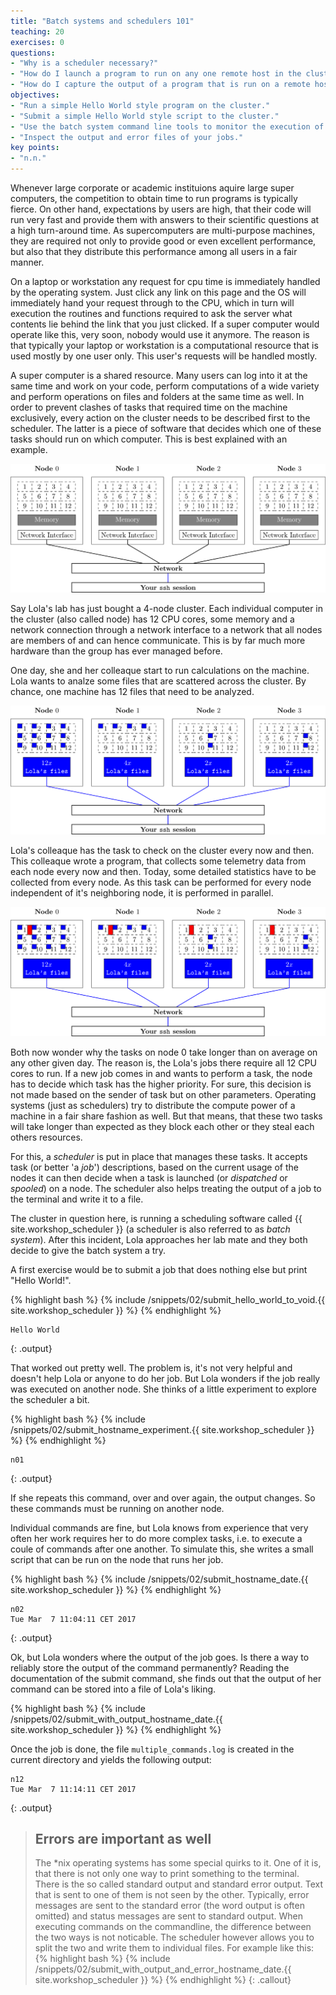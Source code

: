 ```yaml
---
title: "Batch systems and schedulers 101"
teaching: 20
exercises: 0
questions:
- "Why is a scheduler necessary?"
- "How do I launch a program to run on any one remote host in the cluster?"
- "How do I capture the output of a program that is run on a remote host?"
objectives:
- "Run a simple Hello World style program on the cluster."
- "Submit a simple Hello World style script to the cluster."
- "Use the batch system command line tools to monitor the execution of your job."
- "Inspect the output and error files of your jobs."
key points:
- "n.n."
---
```


Whenever large corporate or academic instituions aquire large super computers, the competition to obtain time to run programs is typically fierce. On other hand, expectations by users are high, that their code will run very fast and provide them with answers to their scientific questions at a high turn-around time. As supercomputers are multi-purpose machines, they are required not only to provide good or even excellent performance, but also that they distribute this performance among all users in a fair manner.

On a laptop or workstation any request for cpu time is immediately handled by the operating system. Just click any link on this page and the OS will immediately hand your request through to the CPU, which in turn will execution the routines and functions required to ask the server what contents lie behind the link that you just clicked. If a super computer would operate like this, very soon, nobody would use it anymore. The reason is that typically your laptop or workstation is a computational resource that is used mostly by one user only. This user's requests will be handled mostly. 

A super computer is a shared resource. Many users can log into it at the same time and work on your code, perform computations of a wide variety and perform operations on files and folders at the same time as well. In order to prevent clashes of tasks that required time on the machine exclusively, every action on the cluster needs to be described first to the scheduler. The latter is a piece of software that decides which one of these tasks should run on which computer. This is best explained with an example.

![Schematics of a 4-node cluster](../tikz/cluster_schematic.svg)

Say Lola's lab has just bought a 4-node cluster. Each individual computer in the cluster (also called node) has 12 CPU cores, some memory and a network connection through a network interface to a network that all nodes are members of and can hence communicate. This is by far much more hardware than the group has ever managed before. 

One day, she and her colleaque start to run calculations on the machine. Lola wants to analze some files that are scattered across the cluster. By chance, one machine has 12 files that need to be analyzed.

![Lola's jobs on the 4-node cluster](../tikz/cluster_schematic_lolas_jobs.svg)

Lola's colleaque has the task to check on the cluster every now and then. This colleaque wrote a program, that collects some telemetry data from each node every now and then. Today, some detailed statistics have to be collected from every node. As this task can be performed for every node independent of it's neighboring node, it is performed in parallel.

![Lola's and her colleaque's jobs on the 4-node cluster](../tikz/cluster_schematic_lolas_jobs_and_heartbeat.svg)

Both now wonder why the tasks on node 0 take longer than on average on any other given day. The reason is, the Lola's jobs there require all 12 CPU cores to run. If a new job comes in and wants to perform a task, the node has to decide which task has the higher priority. For sure, this decision is not made based on the sender of task but on other parameters. Operating systems (just as schedulers) try to distribute the compute power of a machine in a fair share fashion as well. But that means, that these two tasks will take longer than expected as they block each other or they steal each others resources.

For this, a _scheduler_ is put in place that manages these tasks. It accepts task (or better 'a _job_') descriptions, based on the current usage of the nodes it can then decide when a task is launched (or _dispatched_ or _spooled_) on a node. The scheduler also helps treating the output of a job to the terminal and write it to a file.

The cluster in question here, is running a scheduling software called {{ site.workshop_scheduler }} (a scheduler is also referred to as _batch system_). After this incident, Lola approaches her lab mate and they both decide to give the batch system a try.

A first exercise would be to submit a job that does nothing else but print "Hello World!".

{% highlight bash %}
{% include /snippets/02/submit_hello_world_to_void.{{ site.workshop_scheduler }} %}
{% endhighlight %}

~~~
Hello World
~~~
{: .output}


That worked out pretty well. The problem is, it's not very helpful and doesn't help Lola or anyone to do her job. But Lola wonders if the job really was executed on another node. She thinks of a little experiment to explore the scheduler a bit. 

{% highlight bash %}
{% include /snippets/02/submit_hostname_experiment.{{ site.workshop_scheduler }} %}
{% endhighlight %}

~~~
n01
~~~
{: .output}

If she repeats this command, over and over again, the output changes. So these commands must be running on another node. 

Individual commands are fine, but Lola knows from experience that very often her work requires her to do more complex tasks, i.e. to execute a coule of commands after one another. To simulate this, she writes a small script that can be run on the node that runs her job.  

{% highlight bash %}
{% include /snippets/02/submit_hostname_date.{{ site.workshop_scheduler }} %}
{% endhighlight %}

~~~
n02
Tue Mar  7 11:04:11 CET 2017
~~~
{: .output}

Ok, but Lola wonders where the output of the job goes. Is there a way to reliably store the output of the command permanently? Reading the documentation of the submit command, she finds out that the output of her command can be stored into a file of Lola's liking.


{% highlight bash %}
{% include /snippets/02/submit_with_output_hostname_date.{{ site.workshop_scheduler }} %}
{% endhighlight %}

Once the job is done, the file `multiple_commands.log` is created in the current directory and yields the following output:

~~~
n12
Tue Mar  7 11:14:11 CET 2017
~~~
{: .output}

> ## Errors are important as well
> The *nix operating systems has some special quirks to it. One of it is, that there is not only one way to print something to the terminal. There is the so called standard output and standard error output. Text that is sent to one of them is not seen by the other. Typically, error messages are sent to the standard error (the word output is often omitted) and status messages are sent to standard output. When executing commands on the commandline, the difference between the two ways is not noticable. The scheduler however allows you to split the two and write them to individual files. For example like this:
{% highlight bash %}
{% include /snippets/02/submit_with_output_and_error_hostname_date.{{ site.workshop_scheduler }} %}
{% endhighlight %}
{: .callout}
